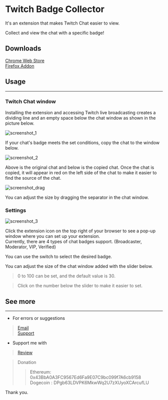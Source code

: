 # Twitch Badge Collector
It's an extension that makes Twitch Chat easier to view.

Collect and view the chat with a specific badge!

## Downloads

[Chrome Web Store](https://chrome.google.com/webstore/detail/twitch-badge-collector/gnkpenemgdhdckabddlbcjlhplmhlhoj)<br>
[Firefox Addon](https://addons.mozilla.org/ko/firefox/addon/twitch-badge-collector/)

## Usage
***

### Twitch Chat window
Installing the extension and accessing Twitch live broadcasting creates a dividing line and an empty space below the chat window as shown in the picture below.

![screenshot_1](/screenshot/en/chat_room_example.png)

If your chat's badge meets the set conditions, copy the chat to the window below.

![screenshot_2](/screenshot/en/chat_room_example_2.png)

Above is the original chat and below is the copied chat.
Once the chat is copied, it will appear in red on the left side of the chat to make it easier to find the source of the chat.

![screenshot_drag](/screenshot/en/drag.webp)

You can adjust the size by dragging the separator in the chat window.

### Settings
![screenshot_3](/screenshot/en/popup.png)

Click the extension icon on the top right of your browser to see a pop-up window where you can set up your extension.<br>
Currently, there are 4 types of chat badges support. (Broadcaster, Moderator, VIP, Verified)

You can use the switch to select the desired badge.

You can adjust the size of the chat window added with the slider below.


> 0 to 100 can be set, and the default value is 30.

> Click on the number below the slider to make it easier to set.



## See more
***

* For errors or suggestions

> [Email](emailto:n5lp97@gmail.com)<br>
> [Support](https://chrome.google.com/webstore/detail/twitch-badge-collector/gnkpenemgdhdckabddlbcjlhplmhlhoj/support)

* Support me with

> [Review](https://chrome.google.com/webstore/detail/twitch-badge-collector/gnkpenemgdhdckabddlbcjlhplmhlhoj/reviews)

> Donation
>> Ethereum: 0x43BbA0A3FC9567Ed6Fa9E07C9bc099f7A6cb9158 <br>
>> Dogecoin : DPgb63LDVPK6MkwWq2U7zXUyoXCArcufLU

Thank you.